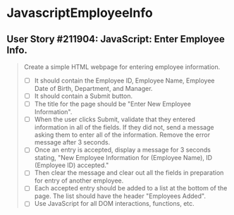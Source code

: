 JavascriptEmployeeInfo
======================

User Story #211904: JavaScript: Enter Employee Info.
----------------------------------------------------

> Create a simple HTML webpage for entering employee information.
>
> - [ ] It should contain the Employee ID, Employee Name, Employee Date of Birth,
>       Department, and Manager.
> - [ ] It should contain a Submit button.
> - [ ] The title for the page should be "Enter New Employee Information".
> - [ ] When the user clicks Submit, validate that they entered information in all of
>       the fields. If they did not, send a message asking them to enter all of the
>       information. Remove the error message after 3 seconds.
> - [ ] Once an entry is accepted, display a message for 3 seconds stating, "New
>       Employee Information for (Employee Name), ID (Employee ID) accepted."
> - [ ] Then clear the message and clear out all the fields in preparation for entry of
>       another employee.
> - [ ] Each accepted entry should be added to a list at the bottom of the page. The
>       list should have the header "Employees Added".
> - [ ] Use JavaScript for all DOM interactions, functions, etc.
